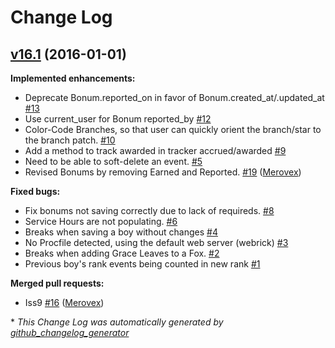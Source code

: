 # Change Log

## [v16.1](https://github.com/Merovex/leaf-blower/tree/v16.1) (2016-01-01)
**Implemented enhancements:**

- Deprecate Bonum.reported\_on in favor of Bonum.created\_at/.updated\_at [\#13](https://github.com/Merovex/leaf-blower/issues/13)
- Use current\_user for Bonum reported\_by [\#12](https://github.com/Merovex/leaf-blower/issues/12)
- Color-Code Branches, so that user can quickly orient the branch/star to the branch patch. [\#10](https://github.com/Merovex/leaf-blower/issues/10)
- Add a method to track awarded in tracker accrued/awarded [\#9](https://github.com/Merovex/leaf-blower/issues/9)
- Need to be able to soft-delete an event. [\#5](https://github.com/Merovex/leaf-blower/issues/5)
- Revised Bonums by removing Earned and Reported. [\#19](https://github.com/Merovex/leaf-blower/pull/19) ([Merovex](https://github.com/Merovex))

**Fixed bugs:**

- Fix bonums not saving correctly due to lack of requireds. [\#8](https://github.com/Merovex/leaf-blower/issues/8)
- Service Hours are not populating. [\#6](https://github.com/Merovex/leaf-blower/issues/6)
- Breaks when saving a boy without changes [\#4](https://github.com/Merovex/leaf-blower/issues/4)
- No Procfile detected, using the default web server \(webrick\) [\#3](https://github.com/Merovex/leaf-blower/issues/3)
- Breaks when adding Grace Leaves to a Fox. [\#2](https://github.com/Merovex/leaf-blower/issues/2)
- Previous boy's rank events being counted in new rank [\#1](https://github.com/Merovex/leaf-blower/issues/1)

**Merged pull requests:**

- Iss9 [\#16](https://github.com/Merovex/leaf-blower/pull/16) ([Merovex](https://github.com/Merovex))



\* *This Change Log was automatically generated by [github_changelog_generator](https://github.com/skywinder/Github-Changelog-Generator)*